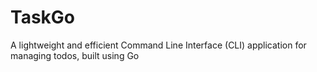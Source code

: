 # TaskGo
A lightweight and efficient Command Line Interface (CLI) application for managing todos, built using Go
